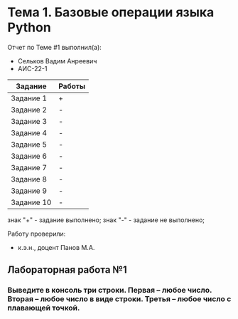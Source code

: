 # Тема 1. Базовые операции языка Python
Отчет по Теме #1 выполнил(а):
- Сельков Вадим Анреевич
- АИС-22-1

| Задание | Работы |
| ------ | ------ |
| Задание 1 | + |
| Задание 2 | - |
| Задание 3 | - | 
| Задание 4 | - | 
| Задание 5 | - |
| Задание 6 | - | 
| Задание 7 | - | 
| Задание 8 | - | 
| Задание 9 | - |
| Задание 10 | - | 

знак "+" - задание выполнено; знак "-" - задание не выполнено;

Работу проверили:
- к.э.н., доцент Панов М.А.

## Лабораторная работа №1
### Выведите в консоль три строки. Первая – любое число. Вторая – любое число в виде строки. Третья – любое число с плавающей точкой.


